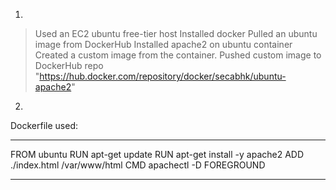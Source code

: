 
1. 

>Used an EC2 ubuntu free-tier host
>Installed docker
>Pulled an ubuntu image from DockerHub
>Installed apache2 on ubuntu container
>Created a custom image from the container.
>Pushed custom image to DockerHub repo 
"https://hub.docker.com/repository/docker/secabhk/ubuntu-apache2"



2. 

Dockerfile used: 

-----------------------
FROM ubuntu 
RUN apt-get update
RUN apt-get install -y apache2
ADD ./index.html /var/www/html
CMD apachectl -D FOREGROUND

-----------------------  

